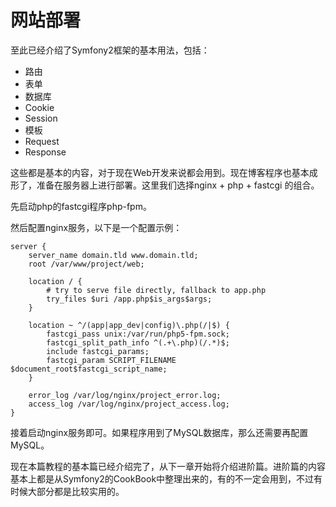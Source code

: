 # 网站部署
至此已经介绍了Symfony2框架的基本用法，包括：

  * 路由
  * 表单
  * 数据库
  * Cookie
  * Session
  * 模板
  * Request
  * Response

这些都是基本的内容，对于现在Web开发来说都会用到。现在博客程序也基本成形了，准备在服务器上进行部署。这里我们选择nginx + php + fastcgi 的组合。

先启动php的fastcgi程序php-fpm。

然后配置nginx服务，以下是一个配置示例：

```
server {
    server_name domain.tld www.domain.tld;
    root /var/www/project/web;

    location / {
        # try to serve file directly, fallback to app.php
        try_files $uri /app.php$is_args$args;
    }

    location ~ ^/(app|app_dev|config)\.php(/|$) {
        fastcgi_pass unix:/var/run/php5-fpm.sock;
        fastcgi_split_path_info ^(.+\.php)(/.*)$;
        include fastcgi_params;
        fastcgi_param SCRIPT_FILENAME $document_root$fastcgi_script_name;
    }

    error_log /var/log/nginx/project_error.log;
    access_log /var/log/nginx/project_access.log;
}
```

接着启动nginx服务即可。如果程序用到了MySQL数据库，那么还需要再配置MySQL。

现在本篇教程的基本篇已经介绍完了，从下一章开始将介绍进阶篇。进阶篇的内容基本上都是从Symfony2的CookBook中整理出来的，有的不一定会用到，不过有时候大部分都是比较实用的。


